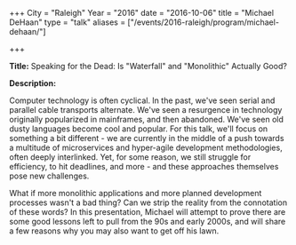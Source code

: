 +++ 
City = "Raleigh" 
Year = "2016" 
date = "2016-10-06" 
title = "Michael DeHaan" 
type = "talk" 
aliases = ["/events/2016-raleigh/program/michael-dehaan/"]

+++
<div class="span-15  ">
  <div class="span-15  last ">
  <p><strong>Title:</strong>
Speaking for the Dead: Is "Waterfall" and "Monolithic" Actually Good?
</p>

<p><strong>Description:</strong></p>
Computer technology is often cyclical. In the past, we've seen serial and parallel cable transports alternate. We've seen a resurgence in technology originally popularized in mainframes, and then abandoned.  We've seen old dusty languages become cool and popular. For this talk, we'll focus on something a bit different - we are currently in the middle of a push towards a multitude of microservices and hyper-agile development methodologies, often deeply interlinked.  Yet, for some reason, we still struggle for efficiency, to hit deadlines, and more - and these approaches themselves pose new challenges.
</p>
<p>
What if more monolithic applications and more planned development processes wasn't a bad thing? Can we strip the reality from the connotation of these words? In this presentation, Michael will attempt to prove there are some good lessons left to pull from the 90s and early 2000s, and will share a few reasons why you may also want to get off his lawn.
</p>

  </div>
</div>
